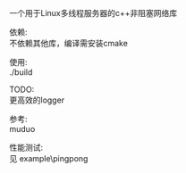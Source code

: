 一个用于Linux多线程服务器的c++非阻塞网络库  


依赖:  
不依赖其他库，编译需安装cmake  

使用:  
./build  

TODO:  
更高效的logger  

参考:  
muduo  

性能测试:  
见 example\pingpong  
